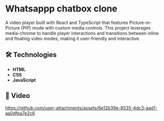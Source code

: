 # Whatsappp chatbox clone

A video player built with React and TypeScript that features Picture-in-Picture (PIP) mode with custom media controls. This project leverages media-chrome to handle player interactions and transitions between inline and floating video modes, making it user-friendly and interactive.

## 🛠️ Technologies

- **HTML**
- **CSS**
- **JavaScript**


## 🎥 Video

https://github.com/user-attachments/assets/6e12b39e-8535-4dc3-aad1-aa0dfea7e2c6


